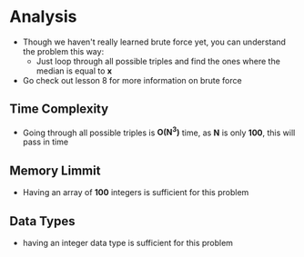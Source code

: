 # Analysis
- Though we haven't really learned brute force yet, you can understand the problem this way:   
    - Just loop through all possible triples and find the ones where the median is equal to **x**    
- Go check out lesson 8 for more information on brute force

## Time Complexity
 - Going through all possible triples is **O(N<sup>3</sup>)** time, as **N** is only **100**, this will pass in time

## Memory Limmit
- Having an array of **100** integers is sufficient for this problem

## Data Types
- having an integer data type is sufficient for this problem

